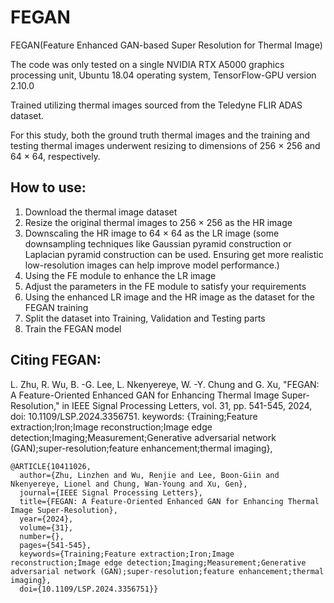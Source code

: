 # FEGAN
FEGAN(Feature Enhanced GAN-based Super Resolution for Thermal Image)

The code was only tested on a single NVIDIA RTX A5000 graphics processing unit, Ubuntu 18.04 operating system, TensorFlow-GPU version 2.10.0 

Trained utilizing thermal images sourced from the Teledyne FLIR ADAS dataset.

For this study, both the ground truth thermal images and the training and testing thermal images underwent resizing to dimensions of 256 × 256 and 64 × 64, respectively.

## How to use:
1. Download the thermal image dataset
2. Resize the original thermal images to 256 × 256 as the HR image
3. Downscaling the HR image to 64 × 64 as the LR image (some downsampling techniques like Gaussian pyramid construction or Laplacian pyramid construction can be used. Ensuring get more realistic low-resolution images can help improve model performance.)
4. Using the FE module to enhance the LR image
5. Adjust the parameters in the FE module to satisfy your requirements
6. Using the enhanced LR image and the HR image as the dataset for the FEGAN training
7. Split the dataset into Training, Validation and Testing parts
8. Train the FEGAN model

## Citing FEGAN:
L. Zhu, R. Wu, B. -G. Lee, L. Nkenyereye, W. -Y. Chung and G. Xu, "FEGAN: A Feature-Oriented Enhanced GAN for Enhancing Thermal Image Super-Resolution," in IEEE Signal Processing Letters, vol. 31, pp. 541-545, 2024, doi: 10.1109/LSP.2024.3356751.
keywords: {Training;Feature extraction;Iron;Image reconstruction;Image edge detection;Imaging;Measurement;Generative adversarial network (GAN);super-resolution;feature enhancement;thermal imaging},

```
@ARTICLE{10411026,
  author={Zhu, Linzhen and Wu, Renjie and Lee, Boon-Giin and Nkenyereye, Lionel and Chung, Wan-Young and Xu, Gen},
  journal={IEEE Signal Processing Letters}, 
  title={FEGAN: A Feature-Oriented Enhanced GAN for Enhancing Thermal Image Super-Resolution}, 
  year={2024},
  volume={31},
  number={},
  pages={541-545},
  keywords={Training;Feature extraction;Iron;Image reconstruction;Image edge detection;Imaging;Measurement;Generative adversarial network (GAN);super-resolution;feature enhancement;thermal imaging},
  doi={10.1109/LSP.2024.3356751}}
```
